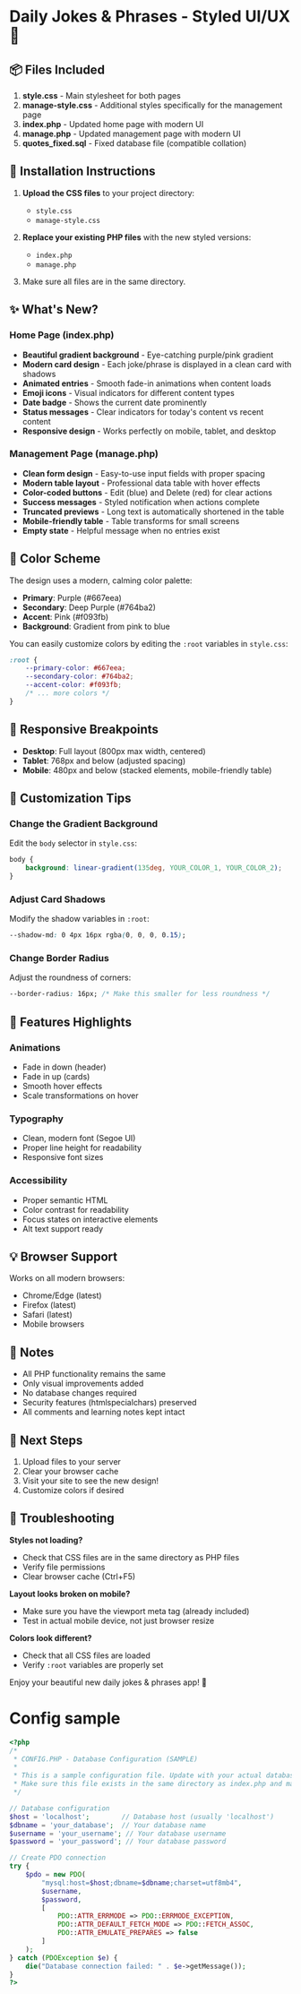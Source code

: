 # Daily Jokes & Phrases - Styled UI/UX 🎨

## 📦 Files Included

1. **style.css** - Main stylesheet for both pages
2. **manage-style.css** - Additional styles specifically for the management page
3. **index.php** - Updated home page with modern UI
4. **manage.php** - Updated management page with modern UI
5. **quotes_fixed.sql** - Fixed database file (compatible collation)

## 🚀 Installation Instructions

1. **Upload the CSS files** to your project directory:
   - `style.css`
   - `manage-style.css`

2. **Replace your existing PHP files** with the new styled versions:
   - `index.php`
   - `manage.php`

3. Make sure all files are in the same directory.

## ✨ What's New?

### Home Page (index.php)
- **Beautiful gradient background** - Eye-catching purple/pink gradient
- **Modern card design** - Each joke/phrase is displayed in a clean card with shadows
- **Animated entries** - Smooth fade-in animations when content loads
- **Emoji icons** - Visual indicators for different content types
- **Date badge** - Shows the current date prominently
- **Status messages** - Clear indicators for today's content vs recent content
- **Responsive design** - Works perfectly on mobile, tablet, and desktop

### Management Page (manage.php)
- **Clean form design** - Easy-to-use input fields with proper spacing
- **Modern table layout** - Professional data table with hover effects
- **Color-coded buttons** - Edit (blue) and Delete (red) for clear actions
- **Success messages** - Styled notification when actions complete
- **Truncated previews** - Long text is automatically shortened in the table
- **Mobile-friendly table** - Table transforms for small screens
- **Empty state** - Helpful message when no entries exist

## 🎨 Color Scheme

The design uses a modern, calming color palette:
- **Primary**: Purple (#667eea)
- **Secondary**: Deep Purple (#764ba2)
- **Accent**: Pink (#f093fb)
- **Background**: Gradient from pink to blue

You can easily customize colors by editing the `:root` variables in `style.css`:

```css
:root {
    --primary-color: #667eea;
    --secondary-color: #764ba2;
    --accent-color: #f093fb;
    /* ... more colors */
}
```

## 📱 Responsive Breakpoints

- **Desktop**: Full layout (800px max width, centered)
- **Tablet**: 768px and below (adjusted spacing)
- **Mobile**: 480px and below (stacked elements, mobile-friendly table)

## 🔧 Customization Tips

### Change the Gradient Background
Edit the `body` selector in `style.css`:
```css
body {
    background: linear-gradient(135deg, YOUR_COLOR_1, YOUR_COLOR_2);
}
```

### Adjust Card Shadows
Modify the shadow variables in `:root`:
```css
--shadow-md: 0 4px 16px rgba(0, 0, 0, 0.15);
```

### Change Border Radius
Adjust the roundness of corners:
```css
--border-radius: 16px; /* Make this smaller for less roundness */
```

## 🌟 Features Highlights

### Animations
- Fade in down (header)
- Fade in up (cards)
- Smooth hover effects
- Scale transformations on hover

### Typography
- Clean, modern font (Segoe UI)
- Proper line height for readability
- Responsive font sizes

### Accessibility
- Proper semantic HTML
- Color contrast for readability
- Focus states on interactive elements
- Alt text support ready

## 💡 Browser Support

Works on all modern browsers:
- Chrome/Edge (latest)
- Firefox (latest)
- Safari (latest)
- Mobile browsers

## 📝 Notes

- All PHP functionality remains the same
- Only visual improvements added
- No database changes required
- Security features (htmlspecialchars) preserved
- All comments and learning notes kept intact

## 🎯 Next Steps

1. Upload files to your server
2. Clear your browser cache
3. Visit your site to see the new design!
4. Customize colors if desired

## 🐛 Troubleshooting

**Styles not loading?**
- Check that CSS files are in the same directory as PHP files
- Verify file permissions
- Clear browser cache (Ctrl+F5)

**Layout looks broken on mobile?**
- Make sure you have the viewport meta tag (already included)
- Test in actual mobile device, not just browser resize

**Colors look different?**
- Check that all CSS files are loaded
- Verify `:root` variables are properly set

Enjoy your beautiful new daily jokes & phrases app! 🎉

# Config sample

```php
<?php
/*
 * CONFIG.PHP - Database Configuration (SAMPLE)
 * 
 * This is a sample configuration file. Update with your actual database credentials.
 * Make sure this file exists in the same directory as index.php and manage.php
 */

// Database configuration
$host = 'localhost';        // Database host (usually 'localhost')
$dbname = 'your_database';  // Your database name
$username = 'your_username'; // Your database username
$password = 'your_password'; // Your database password

// Create PDO connection
try {
    $pdo = new PDO(
        "mysql:host=$host;dbname=$dbname;charset=utf8mb4",
        $username,
        $password,
        [
            PDO::ATTR_ERRMODE => PDO::ERRMODE_EXCEPTION,
            PDO::ATTR_DEFAULT_FETCH_MODE => PDO::FETCH_ASSOC,
            PDO::ATTR_EMULATE_PREPARES => false
        ]
    );
} catch (PDOException $e) {
    die("Database connection failed: " . $e->getMessage());
}
?>
```